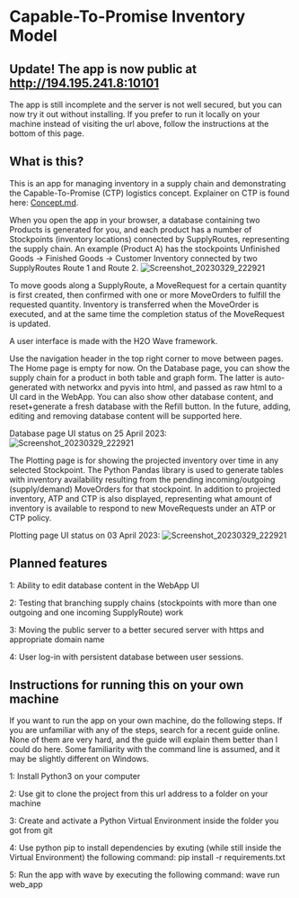 # Capable-To-Promise Inventory Model

## Update! The app is now public at http://194.195.241.8:10101
The app is still incomplete and the server is not well secured, but you can now try it out without installing. If you prefer to run it locally on your machine instead of visiting the url above, follow the instructions at the bottom of this page. 


## What is this? 

This is an app for managing inventory in a supply chain and demonstrating the Capable-To-Promise (CTP) logistics concept. Explainer on CTP is found here: [Concept.md](https://github.com/jensdanb/ctp_dashboard/blob/master/Concept.md). 


When you open the app in your browser, a database containing two Products is generated for you, and each product has a number of Stockpoints (inventory locations) connected by SupplyRoutes, representing the supply chain. An example (Product A) has the stockpoints Unfinished Goods -> Finished Goods -> Customer Inventory connected by two SupplyRoutes Route 1 and Route 2. 
![Screenshot_20230329_222921](https://user-images.githubusercontent.com/56897399/234340769-e4e72008-e183-4de3-9510-ccdd5b79fa79.png)


To move goods along a SupplyRoute, a MoveRequest for a certain quantity is first created, then confirmed with one or more MoveOrders to fulfill the requested quantity. Inventory is transferred when the MoveOrder is executed, and at the same time the completion status of the MoveRequest is updated. 

A user interface is made with the H2O Wave framework. 

Use the navigation header in the top right corner to move between pages. The Home page is empty for now. 
On the Database page, you can show the supply chain for a product in both table and graph form. The latter is auto-generated with networkx and pyvis into html, and passed as raw html to a UI card in the WebApp. You can also show other database content, and reset+generate a fresh database with the Refill button. In the future, adding, editing and removing database content will be supported here. 

Database page UI status on 25 April 2023: 
![Screenshot_20230329_222921](https://user-images.githubusercontent.com/56897399/234341586-769695ed-3f06-4ad5-a5ff-fd0cd92c9114.png)


The Plotting page is for showing the projected inventory over time in any selected Stockpoint. The Python Pandas library is used to generate tables with inventory availability resulting from the pending incoming/outgoing (supply/demand) MoveOrders for that stockpoint. In addition to projected inventory, ATP and CTP is also displayed, representing what amount of inventory is available to respond to new MoveRequests under an ATP or CTP policy. 

Plotting page UI status on 03 April 2023: 
![Screenshot_20230329_222921](https://user-images.githubusercontent.com/56897399/232503928-e8cc57bf-c325-4bb5-8553-36a3407818b8.png)

## Planned features
1: Ability to edit database content in the WebApp UI


2: Testing that branching supply chains (stockpoints with more than one outgoing and one incoming SupplyRoute) work


3: Moving the public server to a better secured server with https and appropriate domain name


4: User log-in with persistent database between user sessions. 


## Instructions for running this on your own machine

If you want to run the app on your own machine, do the following steps. If you are unfamiliar with any of the steps, search for a recent guide online. None of them are very hard, and the guide will explain them better than I could do here. Some familiarity with the command line is assumed, and it may be slightly different on Windows. 

1: Install Python3 on your computer


2: Use git to clone the project from this url address to a folder on your machine


3: Create and activate a Python Virtual Environment inside the folder you got from git


4: Use python pip to install dependencies by exuting (while still inside the Virtual Environment) the following command: pip install -r requirements.txt


5: Run the app with wave by executing the following command: wave run web_app

